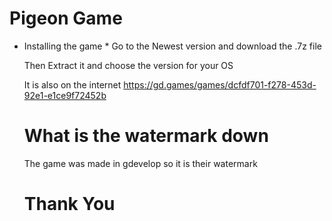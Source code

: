 # Pigeon Game

* Installing the game *
  Go to the Newest version and download the .7z file

  Then Extract it and choose the version for your OS

  It is also on the internet https://gd.games/games/dcfdf701-f278-453d-92e1-e1ce9f72452b
  # What is the watermark down
  The game was made in gdevelop so it is their watermark
  # Thank You
